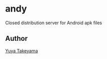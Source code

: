 andy
====

Closed distribution server for Android apk files

Author
------

[Yuya Takeyama](http://twitter.com/yuya_takeyama)
